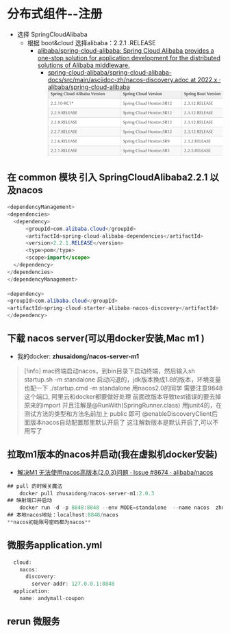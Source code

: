 # 分布式组件--注册
- 选择 SpringCloudAlibaba
	- 根据 boot&cloud 选择alibaba：2.2.1 .RELEASE
	  - [alibaba/spring-cloud-alibaba: Spring Cloud Alibaba provides a one-stop solution for application development for the distributed solutions of Alibaba middleware.](https://github.com/alibaba/spring-cloud-alibaba)
	    - [spring-cloud-alibaba/spring-cloud-alibaba-docs/src/main/asciidoc-zh/nacos-discovery.adoc at 2022.x · alibaba/spring-cloud-alibaba](https://github.com/alibaba/spring-cloud-alibaba/blob/2022.x/spring-cloud-alibaba-docs/src/main/asciidoc-zh/nacos-discovery.adoc)
	![Pasted image 20231030130229](BEFORE/附件/Pasted%20image%2020231030130229.png)
## 在 common 模块 引入 SpringCloudAlibaba2.2.1 以及nacos
  ```java
  <dependencyManagement>
<dependencies>
	<dependency>
		<groupId>com.alibaba.cloud</groupId>
		<artifactId>spring-cloud-alibaba-dependencies</artifactId>
		<version>2.2.1.RELEASE</version>
		<type>pom</type>
		<scope>import</scope>
	</dependency>
</dependencies>
</dependencyManagement>

<dependency>
<groupId>com.alibaba.cloud</groupId>
<artifactId>spring-cloud-starter-alibaba-nacos-discovery</artifactId>
</dependency>
```
## 下载 nacos server(可以用docker安装,Mac m1 )
- 我的docker: **zhusaidong/nacos-server-m1**
>[!info]
>mac终端启动nacos，到bin目录下启动终端，然后输入sh startup.sh -m standalone
>启动闪退的，jdk版本换成1.8的版本，环境变量也配一下
>./startup.cmd -m standalone
>用nacos2.0的同学 需要注意9848这个端口, 阿里云和docker都要做好处理
>前面改版本导致test错误的要去掉原来的import 并且注解是@RunWith(SpringRunner.class)
>用junit4的，在测试方法的类型和方法名前加上 public 即可
>@enableDiscoveryClient后面版本nacos自动配置那里默认开启了
>这注解新版本是默认开启了,可以不用写了

## 拉取m1版本的nacos并启动(我在虚拟机docker安装)
- [解决M1 无法使用nacos高版本(2.0.3)问题 · Issue #8674 · alibaba/nacos](https://github.com/alibaba/nacos/issues/8674)

```java
## pull 的时候关魔法
	docker pull zhusaidong/nacos-server-m1:2.0.3
## 映射端口并启动
	docker run -d -p 8848:8848 --env MODE=standalone  --name nacos  zhusaidong/nacos-server-m1:2.0.3
## 本地nacos地址：localhost:8848/nacos
**nacos初始账号密码都为nacos**
```

## 微服务application.yml
```java
  cloud:
    nacos:
      discovery:
        server-addr: 127.0.0.1:8848
  application:
    name: andymall-coupon
```

## rerun 微服务